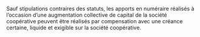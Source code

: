 Sauf stipulations contraires des statuts, les apports en numéraire réalisés à l’occasion d’une augmentation collective de capital de la société coopérative peuvent être réalisés par compensation avec une créance certaine, liquide et exigible sur la société coopérative.